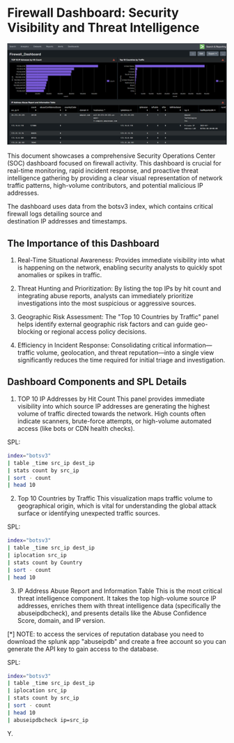 # Firewall Dashboard: Security Visibility and Threat Intelligence

![splunk_screen](sceenshots/Firewall.png)

This document showcases a comprehensive Security Operations Center (SOC) dashboard focused on firewall activity. This dashboard is crucial for real-time monitoring, rapid incident response, and proactive threat intelligence gathering by providing a clear visual representation of network traffic patterns, high-volume contributors, and potential malicious IP addresses.

The dashboard uses data from the botsv3 index, which contains critical firewall logs detailing source and           
destination IP addresses and timestamps.

## The Importance of this Dashboard
1. Real-Time Situational Awareness: Provides immediate visibility into what is happening on the network, enabling   security analysts to quickly spot anomalies or spikes in traffic.

2. Threat Hunting and Prioritization: By listing the top IPs by hit count and integrating abuse reports, analysts can immediately prioritize investigations into the most suspicious or aggressive sources.

3. Geographic Risk Assessment: The "Top 10 Countries by Traffic" panel helps identify external geographic risk factors and can guide geo-blocking or regional access policy decisions.

4. Efficiency in Incident Response: Consolidating critical information—traffic volume, geolocation, and threat reputation—into a single view significantly reduces the time required for initial triage and investigation.

## Dashboard Components and SPL Details
1. TOP 10 IP Addresses by Hit Count
This panel provides immediate visibility into which source IP addresses are generating the highest volume of traffic directed towards the network. High counts often indicate scanners, brute-force attempts, or high-volume automated access (like bots or CDN health checks).


SPL:
```bash
index="botsv3"
| table _time src_ip dest_ip
| stats count by src_ip
| sort - count
| head 10
```

2. Top 10 Countries by Traffic
This visualization maps traffic volume to geographical origin, which is vital for understanding the global attack surface or identifying unexpected traffic sources.


SPL:
```bash
index="botsv3"
| table _time src_ip dest_ip
| iplocation src_ip
| stats count by Country
| sort - count
| head 10
```

3. IP Address Abuse Report and Information Table
This is the most critical threat intelligence component. It takes the top high-volume source IP addresses, enriches them with threat intelligence data (specifically the abuseipdbcheck), and presents details like the Abuse Confidence Score, domain, and IP version.

[*] NOTE: to access the services of reputation database you need to download the splunk app "abuseipdb" and create a free account so you can generate the API key to gain access to the database.

SPL:
```bash
index="botsv3"
| table _time src_ip dest_ip
| iplocation src_ip
| stats count by src_ip
| sort - count
| head 10
| abuseipdbcheck ip=src_ip
```

Y.